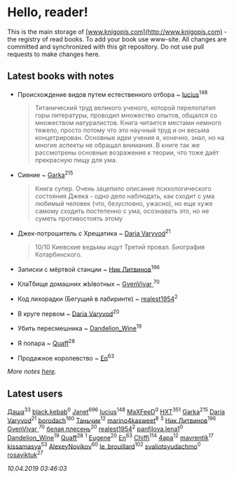 # Hello, reader!
This is the main storage of [www.knigopis.com](http://www.knigopis.com) - the registry of read books.
To add your book use www-site. All changes are committed and synchronized with this git repository.
Do not use pull requests to make changes here.


## Latest books with notes
* Происхождение видов путем естественного отбора ~ [lucius](users/838/83820536-yandex)<sup>148</sup>
    > Титанический труд великого ученого, которой перелопатил горы литературы, проводил множество опытов, общался со множеством натуралистов. 
    > Книга читается местами немного тяжело, просто потому что это научный труд и он весьма концетрирован.
    > Основные идеи учения я, конечно, знал, но на многие аспекты не обращал внимания. В книге так же рассмотрены основные возражения к теории, что тоже даёт прекрасную пищу для ума.

* Сияние ~ [Garka](users/115/115753719718250012620-google)<sup>215</sup>
    > Книга супер. Очень зацепило описание психологического состояния Джека - одно дело наблюдать, как сходит с ума любимый человек (что, безусловно, ужасно), но еще хуже самому сходить постепенно с ума, осознавать это, но не суметь противостоять этому

* Джек-потрошитель с Хрещатика ~ [Daria Varyvod](users/829/829893410524253-facebook)<sup>21</sup>
    > 10/10 Киевские ведьмы ищут Третий провал. Биография Котарбинского.

* Записки с мёртвой станции ~ [Ник Литвинов](users/241/241974816-vkontakte)<sup>196</sup>

* КлаТбище домашних жЫвотных ~ [GvenVivar ](users/158/158266434925901-facebook)<sup>70</sup>

* Код лихорадки (Бегущий в лабиринте) ~ [realest1954](users/439/439398-vkontakte)<sup>2</sup>

* В круге первом ~ [Daria Varyvod](users/829/829893410524253-facebook)<sup>20</sup>

* Убить пересмешника ~ [Dandelion_Wine](users/586/58602788-vkontakte)<sup>19</sup>

* Я попара ~ [Quaff](users/122/12267158-vkontakte)<sup>28</sup>

* Продажное королевство ~ [En](users/333/333646551-vkontakte)<sup>63</sup>


_More notes [here](latest_books_with_notes.md)._


## Latest users
[Даша](users/334/334696193054530347-mailru)<sup>33</sup> 
[black.kebab](users/172/172616235-vkontakte)<sup>0</sup> 
[Janet](users/108/108113656204404967440-google)<sup>696</sup> 
[lucius](users/838/83820536-yandex)<sup>148</sup> 
[MaXFeeD](users/108/108877393333244243144-google)<sup>0</sup> 
[HXT](users/100/100002563462782-facebook)<sup>351</sup> 
[Garka](users/115/115753719718250012620-google)<sup>215</sup> 
[Daria Varyvod](users/829/829893410524253-facebook)<sup>21</sup> 
[borodach](users/157/15706320-vkontakte)<sup>160</sup> 
[Таньчик](users/209/2096581563762610-facebook)<sup>12</sup> 
[marino4kasweet](users/992/99235108-yandex)<sup>8</sup> 
[](users/114/114658477696541181930-google)<sup>3</sup> 
[Ник Литвинов](users/241/241974816-vkontakte)<sup>196</sup> 
[GvenVivar ](users/158/158266434925901-facebook)<sup>70</sup> 
[белая плесень](users/104/104448632954411726505-google)<sup>20</sup> 
[realest1954](users/439/439398-vkontakte)<sup>2</sup> 
[panfilova.lena1](users/428/428829792-yandex)<sup>0</sup> 
[Dandelion_Wine](users/586/58602788-vkontakte)<sup>19</sup> 
[Quaff](users/122/12267158-vkontakte)<sup>28</sup> 
[](users/135/135346607-vkontakte)<sup>1</sup> 
[Eugene](users/695/695244810674916-facebook)<sup>20</sup> 
[En](users/333/333646551-vkontakte)<sup>63</sup> 
[Chiffi](users/105/105831994080785626680-google)<sup>114</sup> 
[4apa](users/117/117392596378069249667-google)<sup>12</sup> 
[mavrentik](users/200/200666735-vkontakte)<sup>17</sup> 
[kissamasya](users/684/68439978-vkontakte)<sup>53</sup> 
[AlexeyNovikov](users/170/170278332-vkontakte)<sup>60</sup> 
[le_brouillard](users/133/13330781-vkontakte)<sup>102</sup> 
[svaliotsyudachmo](users/313/313258874-vkontakte)<sup>0</sup> 
[rosaviktuk](users/313/31359243-vkontakte)<sup>27</sup> 


_10.04.2019 03:46:03_
